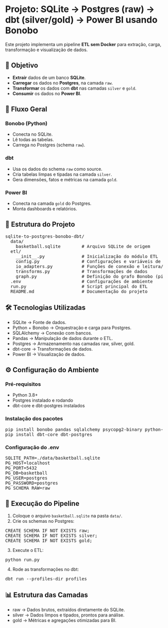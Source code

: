 <h1>Projeto: SQLite → Postgres (raw) → dbt (silver/gold) → Power BI usando Bonobo</h1>

<p>Este projeto implementa um pipeline <strong>ETL sem Docker</strong> para extração, carga, transformação e visualização de dados.</p>

<h2>🎯 Objetivo</h2>
<ul>
  <li><strong>Extrair</strong> dados de um banco <strong>SQLite</strong>.</li>
  <li><strong>Carregar</strong> os dados no <strong>Postgres</strong>, na camada <code>raw</code>.</li>
  <li><strong>Transformar</strong> os dados com <strong>dbt</strong> nas camadas <code>silver</code> e <code>gold</code>.</li>
  <li><strong>Consumir</strong> os dados no <strong>Power BI</strong>.</li>
</ul>

<h2>🚀 Fluxo Geral</h2>
<h3>Bonobo (Python)</h3>
<ul>
  <li>Conecta no SQLite.</li>
  <li>Lê todas as tabelas.</li>
  <li>Carrega no Postgres (schema <code>raw</code>).</li>
</ul>

<h3>dbt</h3>
<ul>
  <li>Usa os dados do schema <code>raw</code> como source.</li>
  <li>Cria tabelas limpas e tipadas na camada <code>silver</code>.</li>
  <li>Gera dimensões, fatos e métricas na camada <code>gold</code>.</li>
</ul>

<h3>Power BI</h3>
<ul>
  <li>Conecta na camada <code>gold</code> do Postgres.</li>
  <li>Monta dashboards e relatórios.</li>
</ul>

<h2>📂 Estrutura do Projeto</h2>
<pre>
sqlite-to-postgres-bonobo-dbt/
  data/
    basketball.sqlite        # Arquivo SQLite de origem
  etl/
    __init__.py              # Inicialização do módulo ETL
    config.py                # Configurações e variáveis de ambiente
    io_adapters.py           # Funções de conexão e leitura/escrita
    transforms.py            # Transformações de dados
    graph.py                 # Definição do grafo Bonobo (pipeline)
  .env                       # Configurações de ambiente
  run.py                     # Script principal do ETL
  README.md                  # Documentação do projeto
</pre>

<h2>🛠 Tecnologias Utilizadas</h2>
<ul>
  <li>SQLite → Fonte de dados.</li>
  <li>Python + Bonobo → Orquestração e carga para Postgres.</li>
  <li>SQLAlchemy → Conexão com bancos.</li>
  <li>Pandas → Manipulação de dados durante o ETL.</li>
  <li>Postgres → Armazenamento nas camadas raw, silver, gold.</li>
  <li>dbt-core → Transformações de dados.</li>
  <li>Power BI → Visualização de dados.</li>
</ul>

<h2>⚙️ Configuração do Ambiente</h2>
<h3>Pré-requisitos</h3>
<ul>
  <li>Python 3.8+</li>
  <li>Postgres instalado e rodando</li>
  <li>dbt-core e dbt-postgres instalados</li>
</ul>

<h3>Instalação dos pacotes</h3>
<pre>
pip install bonobo pandas sqlalchemy psycopg2-binary python-dotenv
pip install dbt-core dbt-postgres
</pre>

<h3>Configuração do .env</h3>
<pre>
SQLITE_PATH=./data/basketball.sqlite
PG_HOST=localhost
PG_PORT=5432
PG_DB=basketball
PG_USER=postgres
PG_PASSWORD=postgres
PG_SCHEMA_RAW=raw
</pre>

<h2>🔄 Execução do Pipeline</h2>
<ol>
  <li>Coloque o arquivo <code>basketball.sqlite</code> na pasta <code>data/</code>.</li>
  <li>Crie os schemas no Postgres:</li>
</ol>
<pre>
CREATE SCHEMA IF NOT EXISTS raw;
CREATE SCHEMA IF NOT EXISTS silver;
CREATE SCHEMA IF NOT EXISTS gold;
</pre>
<ol start="3">
  <li>Execute o ETL:</li>
</ol>
<pre>
python run.py
</pre>
<ol start="4">
  <li>Rode as transformações no dbt:</li>
</ol>
<pre>
dbt run --profiles-dir profiles
</pre>

<h2>📊 Estrutura das Camadas</h2>
<ul>
  <li>raw → Dados brutos, extraídos diretamente do SQLite.</li>
  <li>silver → Dados limpos e tipados, prontos para análise.</li>
  <li>gold → Métricas e agregações otimizadas para BI.</li>
</ul>
